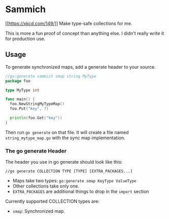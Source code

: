 # Sammich

[[https://xkcd.com/149/]]
Make type-safe collections for me.

This is more a fun proof of concept than anything else. I didn't really
write it for production use.

## Usage

To generate synchronized maps, add a generate header to your source.

```go
//go:generate sammich smap string MyType
package foo

type MyType int

func main() {
  foo.NewStringMyTypeMap()
  foo.Put("key", 7)

  println(foo.Get("key"))
}
```

Then run `go generate` on that file. It will create a file named
`string_mytype_map.go` with the sync map implementation.

### The go generate Header

The header you use in go generate should look like this:

```
//go generate COLLECTION TYPE [TYPE] [EXTRA_PACKAGES...]
```

- Maps take two types: `go:generate smap KeyType ValueType`
- Other collections take only one.
- `EXTRA_PACKAGES` are additional things to drop in the `import` section

Currently supported COLLECTION types are:

- `smap`: Synchronized map.
